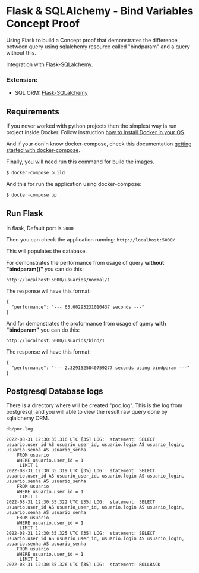# Flask & SQLAlchemy - Bind Variables Concept Proof

Using Flask to build a Concept proof that demonstrates the difference between query using sqlalchemy resource called "bindparam" and a query without this.

Integration with Flask-SQLalchemy.

### Extension:

- SQL ORM: [Flask-SQLalchemy](http://flask-sqlalchemy.pocoo.org/2.1/)

## Requirements

If you never worked with python projects then the simplest way is run project inside Docker. Follow instruction [how to install Docker in your OS](https://docs.docker.com/installation/).

And if your don'n know docker-compose, check this documentation [getting started with docker-compose](https://docs.docker.com/compose/).

Finally, you will need run this command for build the images.  

```sh
$ docker-compose build 
```

And this for run the application using docker-compose:

```sh
$ docker-compose up
```
 
## Run Flask

In flask, Default port is `5000`

Then you can check the application running:  `http://localhost:5000/`

This will populates the database.

For demonstrates the performance from usage of query **without "bindparam()"** you can do this: 

```
http://localhost:5000/usuarios/normal/1
```
The response wil have this format:

```
{
  "performance": "--- 65.00293231010437 seconds ---"
}
```

And for demonstrates the proformance from usage of query **with "bindparam"** you can do this:

```
http://localhost:5000/usuarios/bind/1
```

The response wil have this format:

```
{
  "performance": "--- 2.3291525840759277 seconds using bindparam ---"
}
```

## Postgresql Database logs

There is a directory where will be created "poc.log". This is the log from postgresql, and you will able to view the result raw query done by sqlalchemy ORM. 

```
db/poc.log
```

```
2022-08-31 12:30:35.316 UTC [35] LOG:  statement: SELECT usuario.user_id AS usuario_user_id, usuario.login AS usuario_login, usuario.senha AS usuario_senha 
	FROM usuario 
	WHERE usuario.user_id = 1 
	 LIMIT 1
2022-08-31 12:30:35.319 UTC [35] LOG:  statement: SELECT usuario.user_id AS usuario_user_id, usuario.login AS usuario_login, usuario.senha AS usuario_senha 
	FROM usuario 
	WHERE usuario.user_id = 1 
	 LIMIT 1
2022-08-31 12:30:35.322 UTC [35] LOG:  statement: SELECT usuario.user_id AS usuario_user_id, usuario.login AS usuario_login, usuario.senha AS usuario_senha 
	FROM usuario 
	WHERE usuario.user_id = 1 
	 LIMIT 1
2022-08-31 12:30:35.325 UTC [35] LOG:  statement: SELECT usuario.user_id AS usuario_user_id, usuario.login AS usuario_login, usuario.senha AS usuario_senha 
	FROM usuario 
	WHERE usuario.user_id = 1 
	 LIMIT 1
2022-08-31 12:30:35.326 UTC [35] LOG:  statement: ROLLBACK
```



